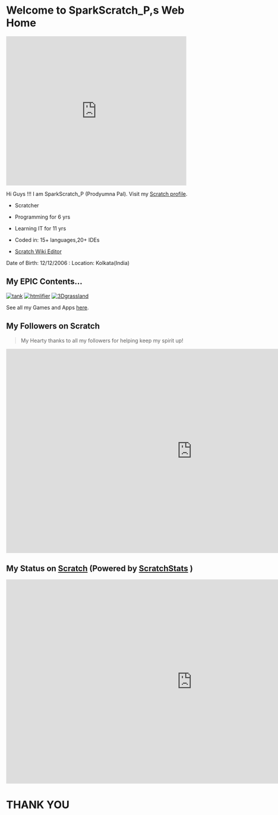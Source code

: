 <link rel="icon" href="demo_icon.gif" type="image/gif" sizes="16x16">

# Welcome to SparkScratch_P,s Web Home

<iframe src="https://scratch.mit.edu/projects/443911516/embed" allowtransparency="true" width="485" height="402" frameborder="0" scrolling="no" allowfullscreen></iframe>

Hi Guys !!! I am  SparkScratch_P (Prodyumna Pal). 
Visit my [Scratch profile](https://scratch.mit.edu/users/SparkScratch_P/).

 - Scratcher

 - Programming for 6 yrs 
  
 - Learning IT for 11 yrs
  
 - Coded in: 15+ languages,20+ IDEs
  
 - [Scratch Wiki Editor](https://en.scratch-wiki.info/wiki/User:SparkScratch_P)


Date of Birth: 12/12/2006
: Location: Kolkata(India)

## My EPIC Contents...

[![tank](https://cdn2.scratch.mit.edu/get_image/project/421439712_144x108.png)](https://sparkscratch-p.github.io/TANK-The-Command-of-Death/)
[![htmlifier](https://cdn2.scratch.mit.edu/get_image/project/448887779_144x108.png)](https://sparkscratch-p.github.io/AI-HTMLifier//)
[![3Dgrassland](https://cdn2.scratch.mit.edu/get_image/project/456944662_144x108.png)](https://sparkscratch-p.github.io/Grassland-Dash-3D/)

See all my Games and Apps [here](https://scratch.mit.edu/users/SparkScratch_P/projects).

## My Followers on Scratch

> My Hearty thanks to all my followers for helping keep my spirit up!

  <iframe src="https://scratch.mit.edu/users/SparkScratch_P/followers/ " width="1000" height="550" allowtransparency="true" frameborder="0" scrolling="yes" allowfullscreen>
</iframe>



## My Status on [Scratch](scratch.mit.edu) (Powered by [ScratchStats](https://scratchstats.com/) )

  <iframe src="https://scratchstats.com/SparkScratch_P" width="1000" height="550" allowtransparency="true" frameborder="0" scrolling="yes" allowfullscreen>
</iframe>
 
# THANK YOU

